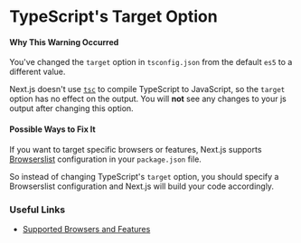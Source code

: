 # TypeScript's Target Option

#### Why This Warning Occurred

You've changed the `target` option in `tsconfig.json` from the default `es5` to a different value.

Next.js doesn't use [`tsc`](https://www.typescriptlang.org/docs/handbook/compiler-options.html) to compile TypeScript to JavaScript, so the `target` option has no effect on the output.
You will **not** see any changes to your js output after changing this option.

#### Possible Ways to Fix It

If you want to target specific browsers or features, Next.js supports [Browserslist](https://browsersl.ist/)
configuration in your `package.json` file.

So instead of changing TypeScript's `target` option, you should specify a Browserslist configuration
and Next.js will build your code accordingly.

### Useful Links

- [Supported Browsers and Features](https://nextjs.org/docs/basic-features/supported-browsers-features)
